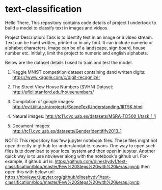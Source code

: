 # text-classification
Hello There,
This repository contains code details of project I undertook to build a model to classify text in images and videos.

Project Description: 
Task is to identify text in an image or a video stream. Text can be hand written, printed or in any font. It can include numeric or alphabet characters. Image can be of a landscape, sign board, house number etc. Initially, limit the project to numeric and english alphabets. 

Below are the dataset details I used to train and test the model. 

1. Kaggle MNIST competition dataset containing dand written digits:
https://www.kaggle.com/c/digit-recognizer

2. The Street View House Numbers (SVHN) Dataset:
http://ufldl.stanford.edu/housenumbers/

3. Compilation of google images:
http://cvit.iiit.ac.in/projects/SceneTextUnderstanding/IIIT5K.html

4. Natural images:
http://tc11.cvc.uab.es/datasets/MSRA-TD500_1/task_1_1

5. Document images:
http://tc11.cvc.uab.es/datasets/GenderIdentifify2013_1


NOTE:
This repository has few jupyter notebook files. These files might not open directly in github for understandable reasons. One way to open such files is to download to your local system and then open in jupyter. Another quick way is to use nbviewer along with the notebook's github url. For-example, if github url is:
https://github.com/dineshydv1/text-classification/blob/master/Few%20Steps%20with%20keras.ipynb
then open this with below url:
https://nbviewer.jupyter.org/github/dineshydv1/text-classification/blob/master/Few%20Steps%20with%20keras.ipynb
